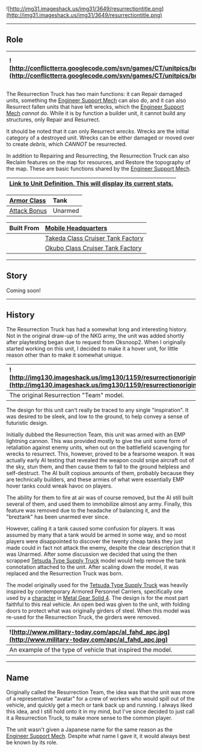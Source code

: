 ![http://img31.imageshack.us/img31/3649/resurrectiontitle.png](http://img31.imageshack.us/img31/3649/resurrectiontitle.png)


---


## Role ##

|![http://conflictterra.googlecode.com/svn/games/CT/unitpics/bmetaltruck.png](http://conflictterra.googlecode.com/svn/games/CT/unitpics/bmetaltruck.png)|Mobile resurrection unit.  Unarmed.|
|:------------------------------------------------------------------------------------------------------------------------------------------------------|:----------------------------------|

The Resurrection Truck has two main functions:  it can Repair damaged units, something the [Engineer Support Mech](http://code.google.com/p/conflictterra/wiki/NKGEngineerSupportMech) can also do, and it can also Resurrect fallen units that have left wrecks, which the [Engineer Support Mech](http://code.google.com/p/conflictterra/wiki/NKGEngineerSupportMech) _cannot_ do.  While it is by function a builder unit, it cannot build any structures, only Repair and Resurrect.

It should be noted that it can only Resurrect _wrecks_.  Wrecks are the initial category of a destroyed unit.  Wrecks can be either damaged or moved over to create _debris_, which _CANNOT_ be resurrected.

In addition to Repairing and Resurrecting, the Resurrection Truck can also Reclaim features on the map for resources, and Restore the topography of the map.  These are basic functions shared by the [Engineer Support Mech](http://code.google.com/p/conflictterra/wiki/NKGEngineerSupportMech).

|[Link to Unit Definition.  This will display its current stats.](http://code.google.com/p/conflictterra/source/browse/games/CT/units/breztank.lua)|
|:-------------------------------------------------------------------------------------------------------------------------------------------------|

|[Armor Class](http://code.google.com/p/conflictterra/wiki/ArmorSystem)|Tank|
|:---------------------------------------------------------------------|:---|
|[Attack Bonus](http://code.google.com/p/conflictterra/wiki/ArmorSystem)|Unarmed|

|Built From|[Mobile Headquarters](http://code.google.com/p/conflictterra/wiki/NKGOdaClassCruiser)|
|:---------|:------------------------------------------------------------------------------------|
|  |[Takeda Class Cruiser Tank Factory](http://code.google.com/p/conflictterra/wiki/NKGTakedaClassCruiser)|
|  |[Okubo Class Cruiser Tank Factory](http://code.google.com/p/conflictterra/wiki/NKGOkuboClassCruiser)|


---


## Story ##
Coming soon!


---


## History ##
The Resurrection Truck has had a somewhat long and interesting history.  Not in the original draw-up of the NKG army, the unit was added shortly after playtesting began due to request from Oksnoop2.  When I originally started working on this unit, I decided to make it a hover unit, for little reason other than to make it somewhat unique.

|![http://img130.imageshack.us/img130/1159/resurrectionoriginal.png](http://img130.imageshack.us/img130/1159/resurrectionoriginal.png)|
|:------------------------------------------------------------------------------------------------------------------------------------|
|The original Resurrection "Team" model.|

The design for this unit can't really be traced to any single "inspiration".  It was desired to be sleek, and low to the ground, to help convey a sense of futuristic design.

Initially dubbed the Resurrection Team, this unit was armed with an EMP lightning cannon.  This was provided mostly to give the unit some form of retaliation against enemy units, when out on the battlefield scavenging for wrecks to resurrect.  This, however, proved to be a fearsome weapon.  It was actually early AI testing that revealed the weapon could snipe aircraft out of the sky, stun them, and then cause them to fall to the ground helpless and self-destruct.  The AI built copious amounts of them, probably because they are technically builders, and these armies of what were essentially EMP hover tanks could wreak havoc on players.

The ability for them to fire at air was of course removed, but the AI still built several of them, and used them to immobilize almost any army.  Finally, this feature was removed due to the headache of balancing it, and the "breztank" has been unarmed ever since.

However, calling it a tank caused some confusion for players.  It was assumed by many that a tank would be armed in some way, and so most players were disappointed to discover the twenty cheap tanks they just made could in fact not attack the enemy, despite the clear description that it was Unarmed.  After some discussion we decided that using the then scrapped [Tetsuda Type Supply Truck](http://code.google.com/p/conflictterra/wiki/NKGTetsudaTypeSupplyTruck) model would help remove the tank connotation attached to the unit.  After scaling down the model, it was replaced and the Resurrection Truck was born.

The model originally used for the [Tetsuda Type Supply Truck](http://code.google.com/p/conflictterra/wiki/NKGTetsudaTypeSupplyTruck) was heavily inspired by contemporary Armored Personnel Carriers, specifically one used by a [character](http://en.wikipedia.org/wiki/List_of_characters_in_the_Metal_Gear_series#Drebin_893) in [Metal Gear Solid 4](http://en.wikipedia.org/wiki/Metal_gear_solid_4).  The design is for the most part faithful to this real vehicle.  An open bed was given to the unit, with folding doors to protect what was originally girders of steel.  When this model was re-used for the Resurrection Truck, the girders were removed.

|![http://www.military-today.com/apc/al_fahd_apc.jpg](http://www.military-today.com/apc/al_fahd_apc.jpg)|
|:------------------------------------------------------------------------------------------------------|
|An example of the type of vehicle that inspired the model.|


---


## Name ##
Originally called the Resurrection Team, the idea was that the unit was more of a representative "avatar" for a crew of workers who would spill out of the vehicle, and quickly get a mech or tank back up and running.  I always liked this idea, and I still hold onto it in my mind, but I've since decided to just call it a Resurrection Truck, to make more sense to the common player.

The unit wasn't given a Japanese name for the same reason as the [Engineer Support Mech](http://code.google.com/p/conflictterra/wiki/NKGEngineerSupportMech).  Despite what name I gave it, it would always best be known by its role.